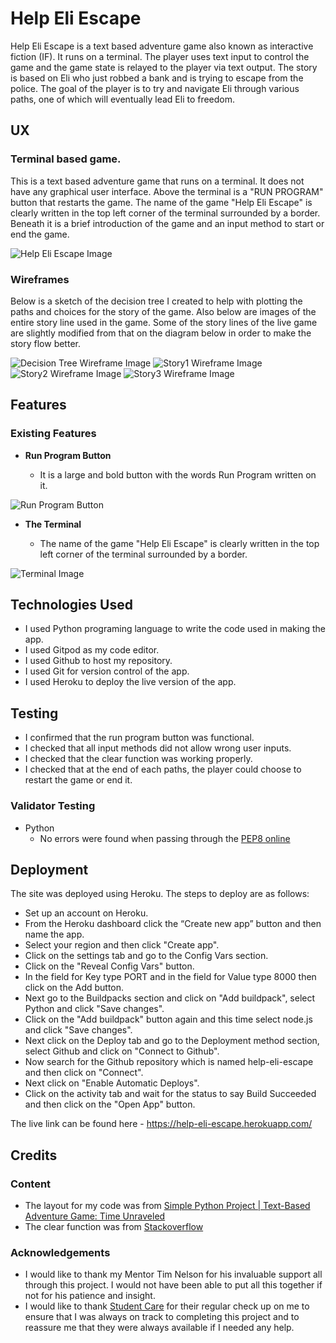 # Help Eli Escape
Help Eli Escape is a text based adventure game also known as interactive fiction (IF). It runs on a terminal. The player uses text input to control the game and the game state is relayed to the player via text output. The story is based on Eli who just robbed a bank and is trying to escape from the police. The goal of the player is to try and navigate Eli through various paths, one of which will eventually lead Eli to freedom.  

## UX

### Terminal based game.
This is a text based adventure game that runs on a terminal. It does not have any graphical user interface. Above the terminal is a "RUN PROGRAM" button that restarts the game. The name of the game "Help Eli Escape" is clearly written in the top left corner of the terminal surrounded by a border. Beneath it is a brief introduction of the game and an input method to start or end the game.

![Help Eli Escape Image](documentation/eli-screenshot.png)

### Wireframes

Below is a sketch of the decision tree I created to help with plotting the paths and choices for the story of the game. Also below are images of the entire story line used in the game. Some of the story lines of the live game are slightly modified from that on the diagram below in order to make the story flow better. 

![Decision Tree Wireframe Image](documentation/eli_decision_tree.jpg)
![Story1 Wireframe Image](documentation/story1.png)
![Story2 Wireframe Image](documentation/story2.png)
![Story3 Wireframe Image](documentation/story3.png)

## Features 

### Existing Features

- __Run Program Button__

  - It is a large and bold button  with the words Run Program written on it.  

![Run Program Button](documentation/run-program-button.png)

- __The Terminal__

  - The name of the game "Help Eli Escape" is clearly written in the top left corner of the terminal surrounded by a border.
 
![Terminal Image](documentation/terminal-image.png)

## Technologies Used

- I used Python programing language to write the code used in making the app.
- I used Gitpod as my code editor.
- I used Github to host my repository.
- I used Git for version control of the app.
- I used Heroku to deploy the live version of the app.

## Testing 

- I confirmed that the run program button was functional.
- I checked that all input methods did not allow wrong user inputs.
- I checked that the clear function was working properly.
- I checked that at the end of each paths, the player could choose to restart the game or end it. 

### Validator Testing 

- Python
  - No errors were found when passing through the [PEP8 online](http://pep8online.com/checkresult)

## Deployment
The site was deployed using Heroku. The steps to deploy are as follows:
  * Set up an account on Heroku.
  * From the Heroku dashboard click the “Create new app” button and then name the app.
  * Select your region and then click "Create app".
  * Click on the settings tab and go to the Config Vars section.
  * Click on the "Reveal Config Vars" button.
  * In the field for Key type PORT and in the field for Value type 8000 then click on the Add button.
  * Next go to the Buildpacks section and click on "Add buildpack", select Python and click "Save changes".
  * Click on the "Add buildpack" button again and this time select node.js and click "Save changes".
  * Next click on the Deploy tab and go to the Deployment method section, select Github and click on "Connect to Github".
  * Now search for the Github repository which is named help-eli-escape and then click on "Connect".
  * Next click on "Enable Automatic Deploys".
  * Click on the activity tab and wait for the status to say Build Succeeded and then click on the "Open App" button.

The live link can be found here - https://help-eli-escape.herokuapp.com/

## Credits 
 
### Content 

- The layout for my code was from [Simple Python Project | Text-Based Adventure Game: Time Unraveled](https://www.youtube.com/watch?v=ypNFNr72Xe8&t=209s)
- The clear function was from [Stackoverflow](https://stackoverflow.com/questions/2084508/clear-terminal-in-python)

### Acknowledgements

- I would like to thank my Mentor Tim Nelson for his invaluable support all through this project. I would not have been able to put all this together if not for his patience and insight.
- I would like to thank [Student Care](https://learn.codeinstitute.net/ci_support/diplomainsoftwaredevelopmentecommerce/studentcare) for their regular check up on me to ensure that I was always on track to completing this project and to reassure me that they were always available if I needed any help.